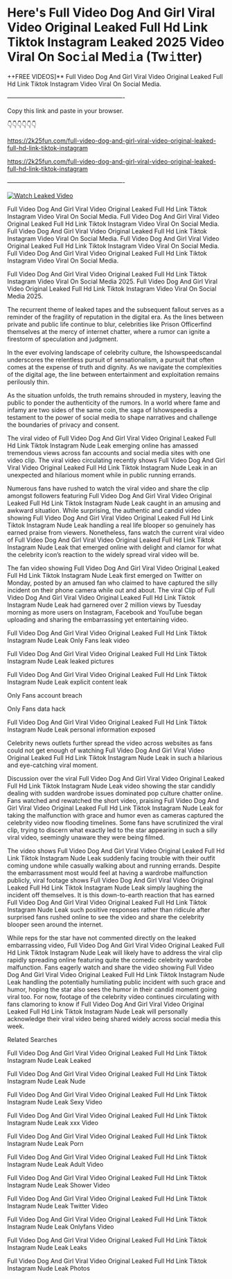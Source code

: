 # Here's Full Video Dog And Girl Viral Video Original Leaked Full Hd Link Tiktok Instagram Leaked 2025 Video Viral On Soc𝚒al Med𝚒a (Tw𝚒tter)

++FREE VIDEOS]** Full Video Dog And Girl Viral Video Original Leaked Full Hd Link Tiktok Instagram Video Viral On Social Media.

———————————————————-

Copy this link and paste in your browser.

👇👇👇👇👇👇

https://2k25fun.com/full-video-dog-and-girl-viral-video-original-leaked-full-hd-link-tiktok-instagram

https://2k25fun.com/full-video-dog-and-girl-viral-video-original-leaked-full-hd-link-tiktok-instagram

———————————————————-

[![Watch Leaked Video](https://miro.medium.com/v2/resize:fit:828/format:webp/1*cilzJN44JGOrTw9NJCrNHA.gif "Watch Leaked Video")](https://2k25fun.com/full-video-dog-and-girl-viral-video-original-leaked-full-hd-link-tiktok-instagram)

Full Video Dog And Girl Viral Video Original Leaked Full Hd Link Tiktok Instagram Video Viral On Social Media. Full Video Dog And Girl Viral Video Original Leaked Full Hd Link Tiktok Instagram Video Viral On Social Media. Full Video Dog And Girl Viral Video Original Leaked Full Hd Link Tiktok Instagram Video Viral On Social Media. Full Video Dog And Girl Viral Video Original Leaked Full Hd Link Tiktok Instagram Video Viral On Social Media. Full Video Dog And Girl Viral Video Original Leaked Full Hd Link Tiktok Instagram Video Viral On Social Media.

Full Video Dog And Girl Viral Video Original Leaked Full Hd Link Tiktok Instagram Video Viral On Social Media 2025. Full Video Dog And Girl Viral Video Original Leaked Full Hd Link Tiktok Instagram Video Viral On Social Media 2025.

The recurrent theme of leaked tapes and the subsequent fallout serves as a reminder of the fragility of reputation in the digital era. As the lines between private and public life continue to blur, celebrities like Prison Officerfind themselves at the mercy of internet chatter, where a rumor can ignite a firestorm of speculation and judgment.

In the ever evolving landscape of celebrity culture, the Ishowspeedscandal underscores the relentless pursuit of sensationalism, a pursuit that often comes at the expense of truth and dignity. As we navigate the complexities of the digital age, the line between entertainment and exploitation remains perilously thin.

As the situation unfolds, the truth remains shrouded in mystery, leaving the public to ponder the authenticity of the rumors. In a world where fame and infamy are two sides of the same coin, the saga of Ishowspeedis a testament to the power of social media to shape narratives and challenge the boundaries of privacy and consent.

The viral video of Full Video Dog And Girl Viral Video Original Leaked Full Hd Link Tiktok Instagram Nude Leak emerging online has amassed tremendous views across fan accounts and social media sites with one video clip. The viral video circulating recently shows Full Video Dog And Girl Viral Video Original Leaked Full Hd Link Tiktok Instagram Nude Leak in an unexpected and hilarious moment while in public running errands.

Numerous fans have rushed to watch the viral video and share the clip amongst followers featuring Full Video Dog And Girl Viral Video Original Leaked Full Hd Link Tiktok Instagram Nude Leak caught in an amusing and awkward situation. While surprising, the authentic and candid video showing Full Video Dog And Girl Viral Video Original Leaked Full Hd Link Tiktok Instagram Nude Leak handling a real life blooper so genuinely has earned praise from viewers. Nonetheless, fans watch the current viral video of Full Video Dog And Girl Viral Video Original Leaked Full Hd Link Tiktok Instagram Nude Leak that emerged online with delight and clamor for what the celebrity icon’s reaction to the widely spread viral video will be.

The fan video showing Full Video Dog And Girl Viral Video Original Leaked Full Hd Link Tiktok Instagram Nude Leak first emerged on Twitter on Monday, posted by an amused fan who claimed to have captured the silly incident on their phone camera while out and about. The viral Clip of Full Video Dog And Girl Viral Video Original Leaked Full Hd Link Tiktok Instagram Nude Leak had garnered over 2 million views by Tuesday morning as more users on Instagram, Facebook and YouTube began uploading and sharing the embarrassing yet entertaining video.

Full Video Dog And Girl Viral Video Original Leaked Full Hd Link Tiktok Instagram Nude Leak Only Fans leak video

Full Video Dog And Girl Viral Video Original Leaked Full Hd Link Tiktok Instagram Nude Leak leaked pictures

Full Video Dog And Girl Viral Video Original Leaked Full Hd Link Tiktok Instagram Nude Leak explicit content leak

Only Fans account breach

Only Fans data hack

Full Video Dog And Girl Viral Video Original Leaked Full Hd Link Tiktok Instagram Nude Leak personal information exposed

Celebrity news outlets further spread the video across websites as fans could not get enough of watching Full Video Dog And Girl Viral Video Original Leaked Full Hd Link Tiktok Instagram Nude Leak in such a hilarious and eye-catching viral moment.

Discussion over the viral Full Video Dog And Girl Viral Video Original Leaked Full Hd Link Tiktok Instagram Nude Leak video showing the star candidly dealing with sudden wardrobe issues dominated pop culture chatter online. Fans watched and rewatched the short video, praising Full Video Dog And Girl Viral Video Original Leaked Full Hd Link Tiktok Instagram Nude Leak for taking the malfunction with grace and humor even as cameras captured the celebrity video now flooding timelines. Some fans have scrutinized the viral clip, trying to discern what exactly led to the star appearing in such a silly viral video, seemingly unaware they were being filmed.

The video shows Full Video Dog And Girl Viral Video Original Leaked Full Hd Link Tiktok Instagram Nude Leak suddenly facing trouble with their outfit coming undone while casually walking about and running errands. Despite the embarrassment most would feel at having a wardrobe malfunction publicly, viral footage shows Full Video Dog And Girl Viral Video Original Leaked Full Hd Link Tiktok Instagram Nude Leak simply laughing the incident off themselves. It is this down-to-earth reaction that has earned Full Video Dog And Girl Viral Video Original Leaked Full Hd Link Tiktok Instagram Nude Leak such positive responses rather than ridicule after surprised fans rushed online to see the video and share the celebrity blooper seen around the internet.

While reps for the star have not commented directly on the leaked embarrassing video, Full Video Dog And Girl Viral Video Original Leaked Full Hd Link Tiktok Instagram Nude Leak will likely have to address the viral clip rapidly spreading online featuring quite the comedic celebrity wardrobe malfunction. Fans eagerly watch and share the video showing Full Video Dog And Girl Viral Video Original Leaked Full Hd Link Tiktok Instagram Nude Leak handling the potentially humiliating public incident with such grace and humor, hoping the star also sees the humor in their candid moment going viral too. For now, footage of the celebrity video continues circulating with fans clamoring to know if Full Video Dog And Girl Viral Video Original Leaked Full Hd Link Tiktok Instagram Nude Leak will personally acknowledge their viral video being shared widely across social media this week.

Related Searches

Full Video Dog And Girl Viral Video Original Leaked Full Hd Link Tiktok Instagram Nude Leak Leaked

Full Video Dog And Girl Viral Video Original Leaked Full Hd Link Tiktok Instagram Nude Leak Nude

Full Video Dog And Girl Viral Video Original Leaked Full Hd Link Tiktok Instagram Nude Leak Sexy Video

Full Video Dog And Girl Viral Video Original Leaked Full Hd Link Tiktok Instagram Nude Leak xxx Video

Full Video Dog And Girl Viral Video Original Leaked Full Hd Link Tiktok Instagram Nude Leak Porn

Full Video Dog And Girl Viral Video Original Leaked Full Hd Link Tiktok Instagram Nude Leak Adult Video

Full Video Dog And Girl Viral Video Original Leaked Full Hd Link Tiktok Instagram Nude Leak Shower Video

Full Video Dog And Girl Viral Video Original Leaked Full Hd Link Tiktok Instagram Nude Leak Twitter Video

Full Video Dog And Girl Viral Video Original Leaked Full Hd Link Tiktok Instagram Nude Leak Onlyfans Video

Full Video Dog And Girl Viral Video Original Leaked Full Hd Link Tiktok Instagram Nude Leak Leaks

Full Video Dog And Girl Viral Video Original Leaked Full Hd Link Tiktok Instagram Nude Leak Photos